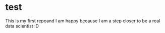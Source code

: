 # test

This is my first repoand I am happy because I am a step closer to be a real data scientist :D
